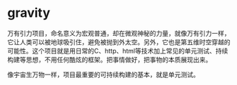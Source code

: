 gravity
=======

万有引力项目，命名意义为宏观普通，却在微观神秘的力量，就像万有引力一样，它让人类可以被地球吸引住，避免被抛到外太空。另外，它也是第五维时空穿越的可能性。这个项目就是用日常的C、http、html等技术加上常见的单元测试、持续构建等思想，不用任何酷炫的框架。把事情做好，把事物的本质展现出来。

像宇宙生万物一样，项目最重要的可持续构建的基本，就是单元测试。
